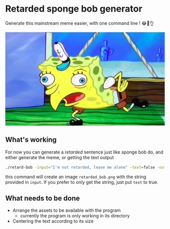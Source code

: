 # Retarded sponge bob generator

Generate this mainstream meme easier, with one command line ! :joy::100::ok_hand:

![Spongebob](./bob_source.png)



## What's working

For now you can generate a *retarded* sentence just like sponge bob do, and either generate the meme, or getting the text output

```bash
./retard-bob -input="I'm not retarded, leave me alone" -text=false -out="retarded_bob.png"
```

this command will create an image `retarded_bob.png` with the string provided in `input`. If you prefer to only get the string, just put `text` to true.

## What needs to be done

- Arrange the assets to be available with the program
  - currently the program is only working in its directory
- Centering the text according to its size

